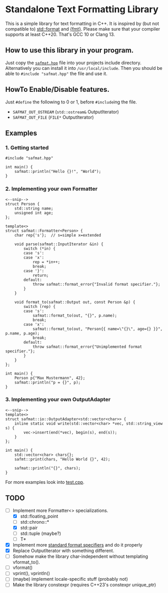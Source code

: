 # Standalone Text Formatting Library
This is a simple library for text formatting in C++.
It is inspired by (but not compatible to) [std::format](https://en.cppreference.com/w/cpp/utility/format/format) and [{fmt}](https://fmt.dev).
Please make sure that your compiler supports at least C++20. That's GCC 10 or Clang 13.

## How to use this library in your program.
Just copy the [`safmat.hpp`](safmat.hpp) file into your projects include directory.
Alternatively you can install it into `/usr/local/include`.
Then you should be able to `#include "safmat.hpp"` the file and use it.

## HowTo Enable/Disable features.
Just `#define` the following to 0 or 1, before `#include`ing the file.
- `SAFMAT_OUT_OSTREAM` (`std::ostream&` OutputIterator)
- `SAFMAT_OUT_FILE` (`FILE*` OutputIterator)

## Examples

### 1. Getting started
```
#include "safmat.hpp"

int main() {
    safmat::println("Hello {}!", "World");
}
```

### 2. Implementing your own Formatter
```
<--snip-->
struct Person {
    std::string name;
    unsigned int age;
};

template<>
struct safmat::Formatter<Person> {
    char rep{'s'};  // s=simple x=extended
    
    void parse(safmat::InputIterator &in) {
        switch (*in) {
        case 's':
        case 'x':
            rep = *in++;
            break;
        case '}':
            return;
        default:
            throw safmat::format_error{"Invalid format specifier."};
        }
    }
    
    void format_to(safmat::Output out, const Person &p) {
        switch (rep) {
        case 's':
            safmat::format_to(out, "{}", p.name);
            break;
        case 'x':
            safmat::format_to(out, "Person{{ name=\"{}\", age={} }}", p.name, p.age);
            break;
        default:
            throw safmat::format_error{"Unimplemented format specifier."};
        }
    }
};

int main() {
    Person p{"Max Mustermann", 42};
    safmat::println("p = {}", p);
}
```

### 3. Implementing your own OutputAdapter
```
<--snip-->
template<>
struct safmat::io::OutputAdapter<std::vector<char>> {
    inline static void write(std::vector<char> *vec, std::string_view s) {
        vec->insert(end(*vec), begin(s), end(s));
    }
};

int main() {
    std::vector<char> chars{};
    safmt::print(chars, "Hello World {}", 42);
    
    safmat::println("{}", chars);
}
```

For more examples look into [test.cpp](test.cpp).

## TODO
- [ ] Implement more Formatter<> specializations.
    - [x] std::floating\_point
    - [ ] std::chrono::\*
    - [x] std::pair
    - [ ] std::tuple (maybe?)
    - [ ] T\*
- [x] Implement more [standard format specifiers](https://en.cppreference.com/w/cpp/utility/format/formatter#Standard_format_specification) and do it properly
- [x] Replace OutputIterator with something different.
- [ ] Somehow make the library char-independent without templating vformat\_to().
- [ ] vformat()
- [ ] vprint(), vprintln()
- [ ] (maybe) implement locale-specific stuff (probably not)
- [ ] Make the library constexpr (requires C++23's constexpr unique\_ptr)
